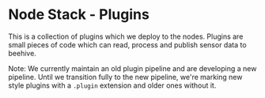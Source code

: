 <!--
waggle_topic=ignore
-->

# Node Stack - Plugins

This is a collection of plugins which we deploy to the nodes. Plugins are small pieces of code which can read, process and publish sensor data to beehive.

Note: We currently maintain an old plugin pipeline and are developing a new pipeline. Until we transition fully to the new pipeline, we're marking new style plugins with a `.plugin` extension and older ones without it.
